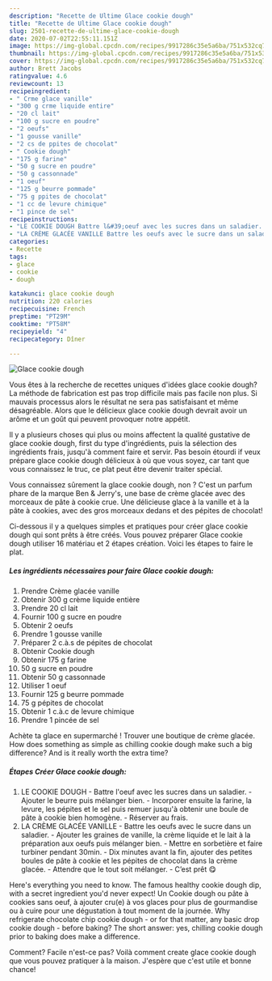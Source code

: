 ```yaml
---
description: "Recette de Ultime Glace cookie dough"
title: "Recette de Ultime Glace cookie dough"
slug: 2501-recette-de-ultime-glace-cookie-dough
date: 2020-07-02T22:55:11.151Z
image: https://img-global.cpcdn.com/recipes/9917286c35e5a6ba/751x532cq70/glace-cookie-dough-photo-principale-de-la-recette.jpg
thumbnail: https://img-global.cpcdn.com/recipes/9917286c35e5a6ba/751x532cq70/glace-cookie-dough-photo-principale-de-la-recette.jpg
cover: https://img-global.cpcdn.com/recipes/9917286c35e5a6ba/751x532cq70/glace-cookie-dough-photo-principale-de-la-recette.jpg
author: Brett Jacobs
ratingvalue: 4.6
reviewcount: 13
recipeingredient:
- " Crme glace vanille"
- "300 g crme liquide entire"
- "20 cl lait"
- "100 g sucre en poudre"
- "2 oeufs"
- "1 gousse vanille"
- "2 cs de ppites de chocolat"
- " Cookie dough"
- "175 g farine"
- "50 g sucre en poudre"
- "50 g cassonnade"
- "1 oeuf"
- "125 g beurre pommade"
- "75 g ppites de chocolat"
- "1 cc de levure chimique"
- "1 pince de sel"
recipeinstructions:
- "LE COOKIE DOUGH Battre l&#39;oeuf avec les sucres dans un saladier. Ajouter le beurre puis mélanger bien. Incorporer ensuite la farine, la levure, les pépites et le sel puis remuer jusqu&#39;à obtenir une boule de pâte à cookie bien homogène. Réserver au frais."
- "LA CRÈME GLACÉE VANILLE Battre les oeufs avec le sucre dans un saladier. Ajouter les graines de vanille, la crème liquide et le lait à la préparation aux oeufs puis mélanger bien. Mettre en sorbetière et faire turbiner pendant 30min. Dix minutes avant la fin, ajouter des petites boules de pâte à cookie et les pépites de chocolat dans la crème glacée. Attendre que le tout soit mélanger. C’est prêt 😋"
categories:
- Recette
tags:
- glace
- cookie
- dough

katakunci: glace cookie dough 
nutrition: 220 calories
recipecuisine: French
preptime: "PT29M"
cooktime: "PT58M"
recipeyield: "4"
recipecategory: Dîner

---
```



![Glace cookie dough](https://img-global.cpcdn.com/recipes/9917286c35e5a6ba/751x532cq70/glace-cookie-dough-photo-principale-de-la-recette.jpg)

Vous êtes à la recherche de recettes uniques d'idées glace cookie dough? La méthode de fabrication est pas trop difficile mais pas facile non plus. Si mauvais processus alors le résultat ne sera pas satisfaisant et même désagréable. Alors que le délicieux glace cookie dough devrait avoir un arôme et un goût qui peuvent provoquer notre appétit.

Il y a plusieurs choses qui plus ou moins affectent la qualité gustative de glace cookie dough, first du type d'ingrédients, puis la sélection des ingrédients frais, jusqu'à comment faire et servir. Pas besoin étourdi if veux prépare glace cookie dough délicieux à où que vous soyez, car tant que vous connaissez le truc, ce plat peut être devenir traiter spécial.

Vous connaissez sûrement la glace cookie dough, non ? C&#39;est un parfum phare de la marque Ben &amp; Jerry&#39;s, une base de crème glacée avec des morceaux de pâte à cookie crue. Une délicieuse glace à la vanille et à la pâte à cookies, avec des gros morceaux dedans et des pépites de chocolat!


Ci-dessous il y a quelques simples et pratiques pour créer glace cookie dough qui sont prêts à être créés. Vous pouvez préparer Glace cookie dough utiliser 16 matériau et 2 étapes création. Voici les étapes to faire le plat.

<!--inarticleads1-->

##### Les ingrédients nécessaires pour faire Glace cookie dough:

1. Prendre  Crème glacée vanille
1. Obtenir 300 g crème liquide entière
1. Prendre 20 cl lait
1. Fournir 100 g sucre en poudre
1. Obtenir 2 oeufs
1. Prendre 1 gousse vanille
1. Préparer 2 c.à.s de pépites de chocolat
1. Obtenir  Cookie dough
1. Obtenir 175 g farine
1.  50 g sucre en poudre
1. Obtenir 50 g cassonnade
1. Utiliser 1 oeuf
1. Fournir 125 g beurre pommade
1.  75 g pépites de chocolat
1. Obtenir 1 c.à.c de levure chimique
1. Prendre 1 pincée de sel


Achète ta glace en supermarché ! Trouver une boutique de crème glacée. How does something as simple as chilling cookie dough make such a big difference? And is it really worth the extra time? 

<!--inarticleads2-->

##### Étapes Créer Glace cookie dough:

1. LE COOKIE DOUGH - Battre l&#39;oeuf avec les sucres dans un saladier. - Ajouter le beurre puis mélanger bien. - Incorporer ensuite la farine, la levure, les pépites et le sel puis remuer jusqu&#39;à obtenir une boule de pâte à cookie bien homogène. - Réserver au frais.
1. LA CRÈME GLACÉE VANILLE - Battre les oeufs avec le sucre dans un saladier. - Ajouter les graines de vanille, la crème liquide et le lait à la préparation aux oeufs puis mélanger bien. - Mettre en sorbetière et faire turbiner pendant 30min. - Dix minutes avant la fin, ajouter des petites boules de pâte à cookie et les pépites de chocolat dans la crème glacée. - Attendre que le tout soit mélanger. - C’est prêt 😋


Here&#39;s everything you need to know. The famous healthy cookie dough dip, with a secret ingredient you&#39;d never expect! Un Cookie dough ou pâte à cookies sans oeuf, à ajouter cru(e) à vos glaces pour plus de gourmandise ou à cuire pour une dégustation à tout moment de la journée. Why refrigerate chocolate chip cookie dough - or for that matter, any basic drop cookie dough - before baking? The short answer: yes, chilling cookie dough prior to baking does make a difference. 


Comment? Facile n'est-ce pas? Voilà comment create glace cookie dough que vous pouvez pratiquer à la maison. J'espère que c'est utile et bonne chance!
